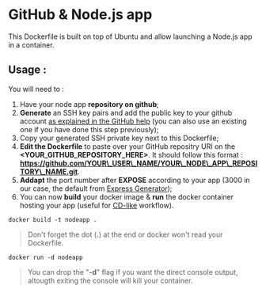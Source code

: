 # GitHub & Node.js app

This Dockerfile is built on top of Ubuntu and allow launching a Node.js app in a container.

## Usage :
You will need to :

1. Have your node app **repository on github**;
2. **Generate** an SSH key pairs and add the public key to your github account [as explained in the GitHub help](https://help.github.com/articles/generating-ssh-keys/) (you can also use an existing one if you have done this step previously);
3. Copy your generated SSH private key next to this Dockerfile;
4. **Edit the Dockerfile** to paste over your GitHub repositry URI on the **\<YOUR\_GITHUB\_REPOSITORY\_HERE\>**. It should follow this format : **https://github.com/YOUR\_USER\_NAME/YOUR\_NODE\_APP\_REPOSITORY\_NAME.git**.
5. **Addapt** the port number after **EXPOSE** according to your app (3000 in our case, the default from [Express Generator](http://expressjs.com/starter/generator.html));
6. You can now **build** your docker image & **run** the docker container hosting your app (useful for [CD-like](https://en.wikipedia.org/wiki/Continuous_delivery) workflow).

`docker build -t nodeapp .`
> Don't forget the dot (**.**) at the end or docker won't read your Dockerfile.

`docker run -d nodeapp`
> You can drop the "**-d**" flag if you want the direct console output, altougth exiting the console will kill your container.
